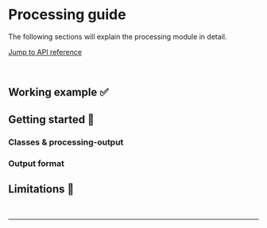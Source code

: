 # Processing guide

The following sections will explain the processing module in detail.

[Jump to API reference](#header-submodules)

<br>

## Working example ✅

## Getting started 🚀

### Classes & processing-output

### Output format

## Limitations 📢

<br>

---

